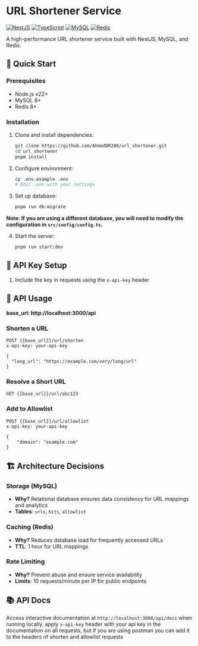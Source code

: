 # URL Shortener Service

[![NestJS](https://img.shields.io/badge/nestjs-%23E0234E.svg?style=for-the-badge&logo=nestjs&logoColor=white)](https://nestjs.com/)
[![TypeScript](https://img.shields.io/badge/typescript-%23007ACC.svg?style=for-the-badge&logo=typescript&logoColor=white)](https://www.typescriptlang.org/)
[![MySQL](https://img.shields.io/badge/mysql-%2300f.svg?style=for-the-badge&logo=mysql&logoColor=white)](https://www.mysql.com/)
[![Redis](https://img.shields.io/badge/redis-%23DD0031.svg?style=for-the-badge&logo=redis&logoColor=white)](https://redis.io/)

A high-performance URL shortener service built with NestJS, MySQL, and Redis.

## 🚀 Quick Start

### Prerequisites
- Node.js v22+
- MySQL 8+
- Redis 8+

### Installation

1. Clone and install dependencies:
   ```bash
   git clone https://github.com/AhmedDR200/url_shortener.git
   cd url_shortener
   pnpm install
   ```

2. Configure environment:
   ```bash
   cp .env.example .env
   # Edit .env with your settings
   ```

3. Set up database:
   ```bash
   pnpm run db:migrate
   ```
**Note: If you are using a different database, you will need to modify the configuration in `src/config/config.ts`.**

4. Start the server:
   ```bash
   pnpm run start:dev
   ```

## 🔑 API Key Setup

1. Include the key in requests using the `x-api-key` header

## 📡 API Usage

**base_url: http://localhost:3000/api**

### Shorten a URL
```http
POST {{base_url}}/url/shorten
x-api-key: your-api-key

{
  "long_url": "https://example.com/very/long/url"
}
```

### Resolve a Short URL
```http
GET {{base_url}}/url/abc123
```

### Add to Allowlist
```http
POST {{base_url}}/url/allowlist
x-api-key: your-api-key

{
    "domain": "example.com"
}
```

## 🏗️ Architecture Decisions

### Storage (MySQL)
- **Why?** Relational database ensures data consistency for URL mappings and analytics
- **Tables**: `urls`, `hits`, `allowlist`

### Caching (Redis)
- **Why?** Reduces database load for frequently accessed URLs
- **TTL**: 1 hour for URL mappings

### Rate Limiting
- **Why?** Prevent abuse and ensure service availability
- **Limits**: 10 requests/minute per IP for public endpoints

## 📚 API Docs
Access interactive documentation at `http://localhost:3000/api/docs` when running locally.
apply `x-api-key` header with your api key in the documentation on all requests, but if you are using postman you can add it to the headers of shorten and allowlist requests